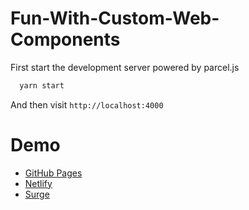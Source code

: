 # Fun-With-Custom-Web-Components

First start the development server powered by parcel.js
```bash
  yarn start
```

And then visit `http://localhost:4000`

# Demo

- [GitHub Pages](https://ytakkar.github.io/Fun-With-Custom-Web-Components/)
- [Netlify](https://fun-with-web-components.netlify.com/)
- [Surge](https://fun-with-web-components.surge.sh)